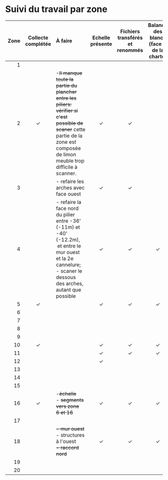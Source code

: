 # Suivi du travail par zone

| Zone | Collecte complétée | À faire                                                                                                                                                                                    | Echelle présente | Fichiers transférés et renommés | Balance des blancs<br />(face A de la charte) | Tifs générés |  | Cibles détectées /<br />Échelle(s) définie(s) | Camera calibration z18v2 /<br />capture distance | Alignement<br />(workflow 1) | Optimisation<br />(workflow 2) | Nettoyage<br />du nuage |  |
| ---: | :------------------: | :------------------------------------------------------------------------------------------------------------------------------------------------------------------------------------------ | :---------------: | :--------------------------------: | :-------------------------------------------: | :-------------: | - | :------------------------------------------------: | ------------------------------------------------ | ---------------------------- | ------------------------------ | ----------------------- | - |
|    1 |                      |                                                                                                                                                                                             |                  |                                    |                                              |                |  |                                                    |                                                  |                              |                                |                         |  |
|    2 |          ✓          | -~~Il manque toute la partie du plancher entre les piliers: vérifier si<br />c'est possible de scaner~~ cette partie de la zone est composée de limon meuble trop difficile à scanner. |        ✓        |                 ✓                 |                                              |                |  |                                                    |                                                  |                              |                                |                         |  |
|    3 |                      | - refaire les arches avec face ouest                                                                                                                                                        |        ✓        |                 ✓                 |                                              |                |  |                                                    |                                                  |                              |                                |                         |  |
|    4 |                      | - refaire la face nord du pilier entre -36' (-11m) et -40' (-12.2m),<br /> et entre le mur ouest et la 2e cannelure;<br />- scaner le dessous des arches, autant que possible             |        ✓        |                 ✓                 |                      ✓                      |       ✓       |  |                         ✓                         |                                                  |                              |                                |                         |  |
|    5 |          ✓          |                                                                                                                                                                                             |        ✓        |                 ✓                 |                      ✓                      |       ✓       |  |                                                    |                                                  |                              |                                |                         |  |
|    6 |                      |                                                                                                                                                                                             |                  |                                    |                                              |                |  |                                                    |                                                  |                              |                                |                         |  |
|    7 |                      |                                                                                                                                                                                             |                  |                                    |                                              |                |  |                                                    |                                                  |                              |                                |                         |  |
|    8 |                      |                                                                                                                                                                                             |                  |                                    |                                              |                |  |                                                    |                                                  |                              |                                |                         |  |
|    9 |                      |                                                                                                                                                                                             |                  |                                    |                                              |                |  |                                                    |                                                  |                              |                                |                         |  |
|   10 |          ✓          |                                                                                                                                                                                             |        ✓        |                 ✓                 |                      ✓                      |       ✓       |  |                         ✓                         |                                                  |                              |                                |                         |  |
|   11 |                      |                                                                                                                                                                                             |        ✓        |                 ✓                 |                      ✓                      |       ✓       |  |                         ✓                         |                                                  |                              |                                |                         |  |
|   12 |                      |                                                                                                                                                                                             |        ✓        |                                    |                                              |                |  |                                                    |                                                  |                              |                                |                         |  |
|   13 |                      |                                                                                                                                                                                             |                  |                                    |                                              |                |  |                                                    |                                                  |                              |                                |                         |  |
|   14 |                      |                                                                                                                                                                                             |                  |                                    |                                              |                |  |                                                    |                                                  |                              |                                |                         |  |
|   15 |                      |                                                                                                                                                                                             |                  |                                    |                                              |                |  |                                                    |                                                  |                              |                                |                         |  |
|   16 |          ✓          | -~~échelle~~<br />- ~~segments vers zone 6 et 16~~                                                                                                                                      |        ✓        |                 ✓                 |                      ✓                      |       ✓       |  |                         ✓                         |                                                  |                              |                                |                         |  |
|   17 |                      |                                                                                                                                                                                             |                  |                                    |                                              |                |  |                                                    |                                                  |                              |                                |                         |  |
|   18 |                      | ~~- mur ouest~~<br />- structures à l'ouest<br />~~- raccord nord~~                                                                                                                      |        ✓        |                 ✓                 |                      ✓                      |       ✓       |  |                         ✓                         |                                                  |                              |                                |                         |  |
|   19 |                      |                                                                                                                                                                                             |                  |                                    |                                              |                |  |                                                    |                                                  |                              |                                |                         |  |
|   20 |                      |                                                                                                                                                                                             |                  |                                    |                                              |                |  |                                                    |                                                  |                              |                                |                         |  |
